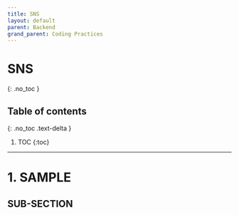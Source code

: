```yaml
---
title: SNS
layout: default
parent: Backend 
grand_parent: Coding Practices
---
```


# SNS
{: .no_toc }

## Table of contents
{: .no_toc .text-delta }

1. TOC
{:toc}

---

# 1. SAMPLE
## SUB-SECTION
